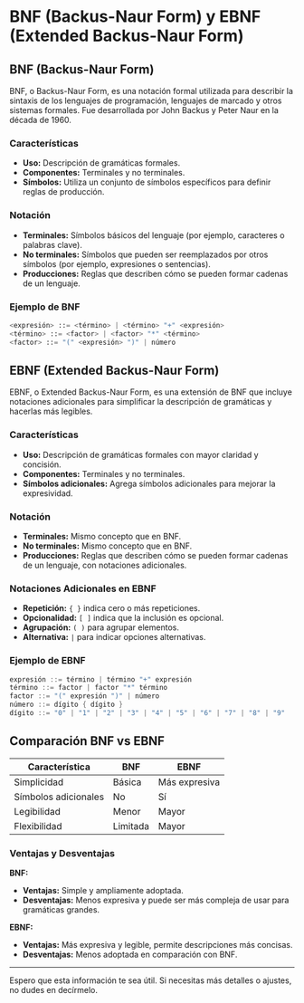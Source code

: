 # BNF (Backus-Naur Form) y EBNF (Extended Backus-Naur Form)

## BNF (Backus-Naur Form)
BNF, o Backus-Naur Form, es una notación formal utilizada para describir la sintaxis de los lenguajes de programación, lenguajes de marcado y otros sistemas formales. Fue desarrollada por John Backus y Peter Naur en la década de 1960.

### Características
- **Uso:** Descripción de gramáticas formales.
- **Componentes:** Terminales y no terminales.
- **Símbolos:** Utiliza un conjunto de símbolos específicos para definir reglas de producción.

### Notación
- **Terminales:** Símbolos básicos del lenguaje (por ejemplo, caracteres o palabras clave).
- **No terminales:** Símbolos que pueden ser reemplazados por otros símbolos (por ejemplo, expresiones o sentencias).
- **Producciones:** Reglas que describen cómo se pueden formar cadenas de un lenguaje.

### Ejemplo de BNF
```php
<expresión> ::= <término> | <término> "+" <expresión>
<término> ::= <factor> | <factor> "*" <término>
<factor> ::= "(" <expresión> ")" | número
```

## EBNF (Extended Backus-Naur Form)
EBNF, o Extended Backus-Naur Form, es una extensión de BNF que incluye notaciones adicionales para simplificar la descripción de gramáticas y hacerlas más legibles.

### Características
- **Uso:** Descripción de gramáticas formales con mayor claridad y concisión.
- **Componentes:** Terminales y no terminales.
- **Símbolos adicionales:** Agrega símbolos adicionales para mejorar la expresividad.

### Notación
- **Terminales:** Mismo concepto que en BNF.
- **No terminales:** Mismo concepto que en BNF.
- **Producciones:** Reglas que describen cómo se pueden formar cadenas de un lenguaje, con notaciones adicionales.

### Notaciones Adicionales en EBNF
- **Repetición:** `{ }` indica cero o más repeticiones.
- **Opcionalidad:** `[ ]` indica que la inclusión es opcional.
- **Agrupación:** `( )` para agrupar elementos.
- **Alternativa:** `|` para indicar opciones alternativas.

### Ejemplo de EBNF
```go
expresión ::= término | término "+" expresión
término ::= factor | factor "*" término
factor ::= "(" expresión ")" | número
número ::= dígito { dígito }
dígito ::= "0" | "1" | "2" | "3" | "4" | "5" | "6" | "7" | "8" | "9"
```

## Comparación BNF vs EBNF

| Característica   | BNF            | EBNF              |
|------------------|----------------|-------------------|
| Simplicidad      | Básica         | Más expresiva     |
| Símbolos adicionales| No            | Sí                |
| Legibilidad      | Menor          | Mayor             |
| Flexibilidad     | Limitada       | Mayor             |

### Ventajas y Desventajas

**BNF:**
- **Ventajas:** Simple y ampliamente adoptada.
- **Desventajas:** Menos expresiva y puede ser más compleja de usar para gramáticas grandes.

**EBNF:**
- **Ventajas:** Más expresiva y legible, permite descripciones más concisas.
- **Desventajas:** Menos adoptada en comparación con BNF.

---

Espero que esta información te sea útil. Si necesitas más detalles o ajustes, no dudes en decírmelo.